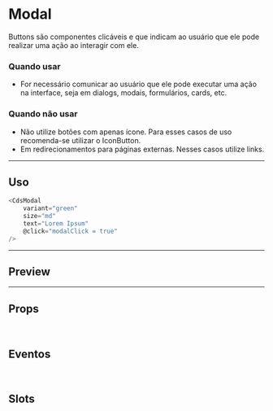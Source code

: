# Modal

Buttons são componentes clicáveis e que indicam ao usuário que ele pode realizar uma ação ao interagir com ele.

### Quando usar

- For necessário comunicar ao usuário que ele pode executar uma ação na interface,
  seja em dialogs, modais, formulários, cards, etc.

### Quando não usar

- Não utilize botões com apenas ícone. Para esses casos de uso recomenda-se utilizar o IconButton.
- Em redirecionamentos para páginas externas. Nesses casos utilize links.

---

## Uso

```js
<CdsModal
	variant="green"
	size="md"
	text="Lorem Ipsum"
	@click="modalClick = true"
/>
```

---

## Preview

<PreviewContainer
	:component="CdsModal"
	:events="cdsModalEvents"
/>

---

## Props

<APITable
	name="Modal"
	section="props"
/>
<br />

## Eventos

<APITable
	name="Modal"
	section="events"
/>
<br />

## Slots

<APITable
	name="Modal"
	section="slots"
/>

<script setup>
import CdsModal from '@/components/Modal.vue';

const cdsModalEvents = [
	'modal-click'
];
</script>
